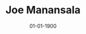 ---
title: Joe Manansala
date: 01-01-1900
# description: Ea vis perpetua complectitur, te nec molestiae adversarium. Corpora nominati mediocritatem te sea, no purto periculis mei. Ut nec quod intellegat, ut tation quaeque vim. His vocent appetere ut, duo in choro instructior.
thumb: /assets/images/photo-gallery/IRT-400T-GoldGreen-BlackBass.jpg
image: /assets/images/photo-gallery/IRT-400T-GoldGreen-BlackBass.jpg
angler-name: Joe Manansala
# angler-links: 
#     website: a-url-goes-here
#     twitter: a-url-goes-here
#     facebook: a-url-goes-here
#     instagram: a-url-goes-here
#     pinterest: a-url-goes-here

reel-type: spinning
reel-series: 400

# location: Someplace, United States
# fish: Some Big Fish
# fish-length: 49 in.
# fish-weight: 78 lbs.
---